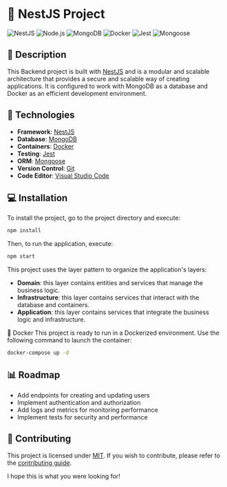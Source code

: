 # 🚀 NestJS Project

![NestJS](https://img.shields.io/badge/nestjs-%23E0234E.svg?style=for-the-badge&logo=nestjs&logoColor=white)
![Node.js](https://img.shields.io/badge/node.js-6DA55F?style=for-the-badge&logo=node.js&logoColor=white)
![MongoDB](https://img.shields.io/badge/mongoDB-%2347A248.svg?style=for-the-badge&logo=mongodb&logoColor=white)
![Docker](https://img.shields.io/badge/docker-%230db7ed.svg?style=for-the-badge&logo=docker&logoColor=white)
![Jest](https://img.shields.io/badge/jest-%23C21325.svg?style=for-the-badge&logo=jest&logoColor=white)
![Mongoose](https://img.shields.io/badge/mongoose-%23E54D26.svg?style=for-the-badge&logo=mongoose&logoColor=white)

## 📖 Description

This Backend project is built with [NestJS](https://nestjs.com/) and is a modular and scalable architecture that provides a secure and scalable way of creating applications. It is configured to work with MongoDB as a database and Docker as an efficient development environment.

## 🔧 Technologies

- **Framework**: [NestJS](https://nestjs.com/)
- **Database**: [MongoDB](https://www.mongodb.com/)
- **Containers**: [Docker](https://www.docker.com/)
- **Testing**: [Jest](https://jestjs.io/)
- **ORM**: [Mongoose](https://mongoosejs.com/)
- **Version Control**: [Git](https://git-scm.com/)
- **Code Editor**: [Visual Studio Code](https://code.visualstudio.com/)

## 💻 Installation

To install the project, go to the project directory and execute:
```bash
npm install
```
Then, to run the application, execute:
```bash
npm start
```
This project uses the layer pattern to organize the application's layers:

- **Domain**: this layer contains entities and services that manage the business logic.
- **Infrastructure**: this layer contains services that interact with the database and containers.
- **Application**: this layer contains services that integrate the business logic and infrastructure.

🐳 Docker
This project is ready to run in a Dockerized environment. Use the following command to launch the container:
```bash
docker-compose up -d
```

## 📊 Roadmap

* Add endpoints for creating and updating users
* Implement authentication and authorization
* Add logs and metrics for monitoring performance
* Implement tests for security and performance

## 🤝 Contributing

This project is licensed under [MIT](https://opensource.org/licenses/MIT). If you wish to contribute, please refer to the [contributing guide](CONTRIBUTING.md).

I hope this is what you were looking for!
